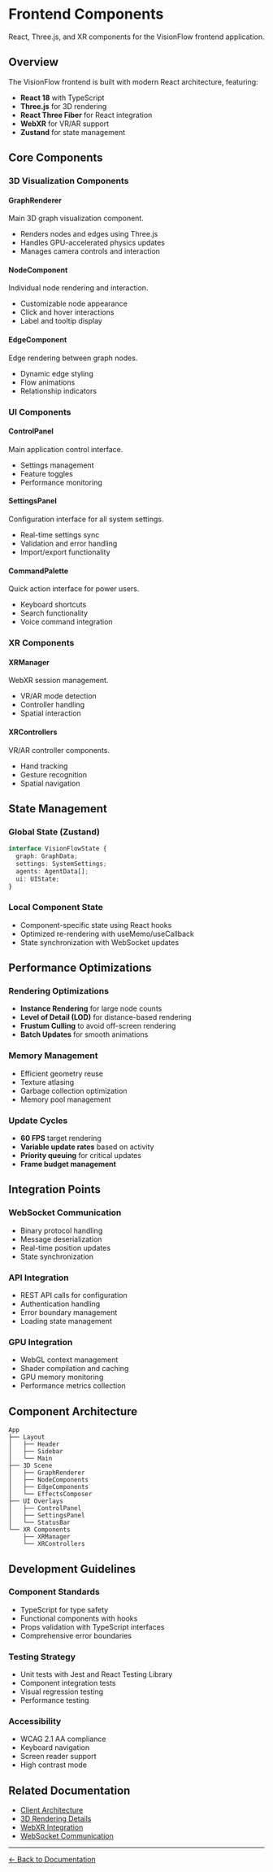 # Frontend Components

React, Three.js, and XR components for the VisionFlow frontend application.

## Overview

The VisionFlow frontend is built with modern React architecture, featuring:
- **React 18** with TypeScript
- **Three.js** for 3D rendering
- **React Three Fiber** for React integration
- **WebXR** for VR/AR support
- **Zustand** for state management

## Core Components

### 3D Visualization Components

#### GraphRenderer
Main 3D graph visualization component.
- Renders nodes and edges using Three.js
- Handles GPU-accelerated physics updates
- Manages camera controls and interaction

#### NodeComponent
Individual node rendering and interaction.
- Customizable node appearance
- Click and hover interactions
- Label and tooltip display

#### EdgeComponent
Edge rendering between graph nodes.
- Dynamic edge styling
- Flow animations
- Relationship indicators

### UI Components

#### ControlPanel
Main application control interface.
- Settings management
- Feature toggles
- Performance monitoring

#### SettingsPanel
Configuration interface for all system settings.
- Real-time settings sync
- Validation and error handling
- Import/export functionality

#### CommandPalette
Quick action interface for power users.
- Keyboard shortcuts
- Search functionality
- Voice command integration

### XR Components

#### XRManager
WebXR session management.
- VR/AR mode detection
- Controller handling
- Spatial interaction

#### XRControllers
VR/AR controller components.
- Hand tracking
- Gesture recognition
- Spatial navigation

## State Management

### Global State (Zustand)
```typescript
interface VisionFlowState {
  graph: GraphData;
  settings: SystemSettings;
  agents: AgentData[];
  ui: UIState;
}
```

### Local Component State
- Component-specific state using React hooks
- Optimized re-rendering with useMemo/useCallback
- State synchronization with WebSocket updates

## Performance Optimizations

### Rendering Optimizations
- **Instance Rendering** for large node counts
- **Level of Detail (LOD)** for distance-based rendering
- **Frustum Culling** to avoid off-screen rendering
- **Batch Updates** for smooth animations

### Memory Management
- Efficient geometry reuse
- Texture atlasing
- Garbage collection optimization
- Memory pool management

### Update Cycles
- **60 FPS** target rendering
- **Variable update rates** based on activity
- **Priority queuing** for critical updates
- **Frame budget management**

## Integration Points

### WebSocket Communication
- Binary protocol handling
- Message deserialization
- Real-time position updates
- State synchronization

### API Integration
- REST API calls for configuration
- Authentication handling
- Error boundary management
- Loading state management

### GPU Integration
- WebGL context management
- Shader compilation and caching
- GPU memory monitoring
- Performance metrics collection

## Component Architecture

```
App
├── Layout
│   ├── Header
│   ├── Sidebar
│   └── Main
├── 3D Scene
│   ├── GraphRenderer
│   ├── NodeComponents
│   ├── EdgeComponents
│   └── EffectsComposer
├── UI Overlays
│   ├── ControlPanel
│   ├── SettingsPanel
│   └── StatusBar
└── XR Components
    ├── XRManager
    └── XRControllers
```

## Development Guidelines

### Component Standards
- TypeScript for type safety
- Functional components with hooks
- Props validation with TypeScript interfaces
- Comprehensive error boundaries

### Testing Strategy
- Unit tests with Jest and React Testing Library
- Component integration tests
- Visual regression testing
- Performance testing

### Accessibility
- WCAG 2.1 AA compliance
- Keyboard navigation
- Screen reader support
- High contrast mode

## Related Documentation

- [Client Architecture](../client/architecture.md)
- [3D Rendering Details](../client/rendering.md)
- [WebXR Integration](../client/features/xr-integration.md)
- [WebSocket Communication](../client/websocket.md)

---

[← Back to Documentation](../README.md)